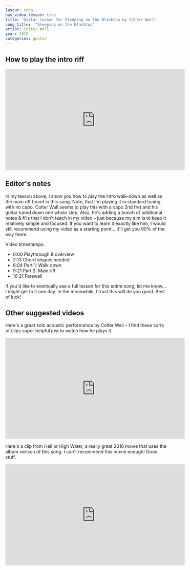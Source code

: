 ```yaml
---
layout: song
has_video_lesson: true
title: "Guitar lesson for Sleeping on the Blacktop by Colter Wall"
song_title:  "Sleeping on the Blacktop"
artist: Colter Wall
year: 2015
categories: guitar
---
```


## How to play the intro riff
<iframe width="560" height="315" src="https://www.youtube.com/embed/DwFoiDmJBMo?showinfo=0" frameborder="0" allowfullscreen></iframe><br />

<!-- Coming soon! -->

## Editor's notes

In my lesson above, I show you how to play the intro walk-down as well as the main riff heard in this song. Note, that I'm playing it in standard tuning with no capo. Colter Wall seems to play this with a capo 2nd fret and his guitar tuned down one whole step. Also, he's adding a bunch of additional notes & fills that I don't teach in my video – just because my aim is to keep it relatively simple and focused. If you want to learn it exactly like him, I would still recommend using my video as a starting point... it'll get you 90% of the way there.

Video timestamps:

- 0:00 Playthrough & overview
- 2:13 Chord shapes needed
- 6:04 Part 1: Walk down
- 9:21 Part 2: Main riff
- 16:21 Farewell

If you'd like to eventually see a full lesson for this entire song, let me know... I might get to it one day. In the meanwhile, I trust this will do you good. Best of luck!

## Other suggested videos

Here's a great solo acoustic performance by Colter Wall – I find these sorts of clips super helpful just to watch how he plays it.

<iframe width="560" height="315" src="https://www.youtube.com/embed/qSYkikkitS0" frameborder="0" allow="accelerometer; autoplay; encrypted-media; gyroscope; picture-in-picture" allowfullscreen></iframe>

Here's a clip from Hell or High Water, a really great 2016 movie that uses the album verison of this song. I can't recommend this movie enough! Good stuff.

<iframe width="560" height="315" src="https://www.youtube.com/embed/_V-5p3fM90s" frameborder="0" allow="accelerometer; autoplay; encrypted-media; gyroscope; picture-in-picture" allowfullscreen></iframe>
